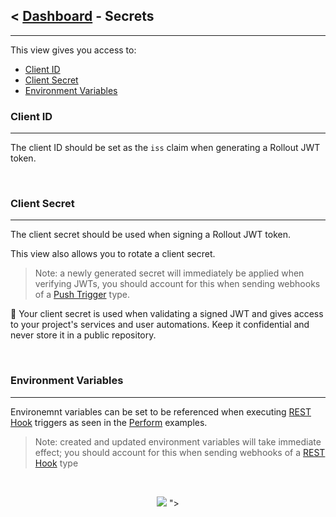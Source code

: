 ## < [Dashboard](../README.md) - Secrets

---

This view gives you access to:

- [Client ID](#client-id)
- [Client Secret](#client-secret)
- [Environment Variables](#environment-variables)

### Client ID

---

The client ID should be set as the `iss` claim when generating a Rollout JWT token.

<br />

### Client Secret

---

The client secret should be used when signing a Rollout JWT token.

This view also allows you to rotate a client secret.

> Note: a newly generated secret will immediately be applied when verifying JWTs, you should account for this when sending webhooks of a [Push Trigger](../../dashboard/triggers/Triggers-Api-Configuration.md#push-trigger) type.

🚨 Your client secret is used when validating a signed JWT and gives access to your project's services and user automations. Keep it confidential and never store it in a public repository.

<br />

### Environment Variables

---

Environemnt variables can be set to be referenced when executing [REST Hook](../../dashboard/triggers/Triggers-Api-Configuration.md#rest-hooks) triggers as seen in the [Perform](../../dashboard//triggers/Triggers-Api-Configuration.md#perform) examples.

> Note: created and updated environment variables will take immediate effect; you should account for this when sending webhooks of a [REST Hook](../../dashboard/triggers/Triggers-Api-Configuration.md#rest-hooks) type

<br />
<p align="center">
  <img src="https://user-images.githubusercontent.com/37576329/170776956-9c209a8c-6962-47a3-bb4b-49c4254e8c9b.png" />
">
</p>
